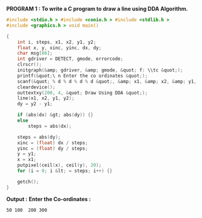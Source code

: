 **PROGRAM 1 : To write a C program to draw a line using DDA Algorithm.**

```c
#include <stdio.h > #include <conio.h > #include <stdlib.h > 
#include <graphics.h > void main()

{
	int i, steps, x1, x2, y1, y2;
	float x, y, xinc, yinc, dx, dy;
	char msg[86];
	int gdriver = DETECT, gmode, errorcode;
	clrscr();
	initgraph(&amp; gdriver, &amp; gmode, &quot; f: \\tc &quot;);
	printf(&quot;\ n Enter the co ordinates &quot;);
	scanf(&quot; % d % d % d % d &quot;, &amp; x1, &amp; x2, &amp; y1, &amp; y2);
	cleardevice();
	outtextxy(200, 4, &quot; Draw Using DDA &quot;);
	line(x1, x2, y1, y2);
	dy = y2 - y1;

	if (abs(dx) &gt; abs(dy)) {}
	else
		steps = abs(dx);

	steps = abs(dy);
	xinc = (float) dx / steps;
	yinc = (float) dy / steps;
	y = y1;
	x = x1;
	putpixel(ceil(x), ceil(y), 20);
	for (i = 0; i &lt; = steps; i++) {}

	getch();
}
```

**Output :**
**Enter the Co-ordinates :**

``` 50 100  200 300 ```

